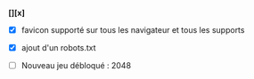 __**[][x]**__

- [x] favicon supporté sur tous les navigateur et tous les supports

- [x] ajout d'un robots.txt

- [ ] Nouveau jeu débloqué : 2048